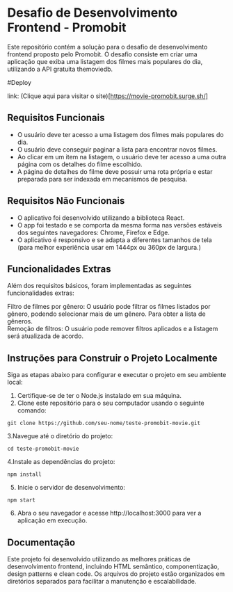 # Desafio de Desenvolvimento Frontend - Promobit  
Este repositório contém a solução para o desafio de desenvolvimento frontend proposto pelo Promobit. O desafio consiste em criar uma aplicação que exiba uma listagem dos filmes mais populares do dia, utilizando a API gratuita themoviedb.  

#Deploy

link: (Clique aqui para visitar o site)[https://movie-promobit.surge.sh/]

## Requisitos Funcionais  
- O usuário deve ter acesso a uma listagem dos filmes mais populares do dia.  
- O usuário deve conseguir paginar a lista para encontrar novos filmes.  
- Ao clicar em um item na listagem, o usuário deve ter acesso a uma outra página com os detalhes do filme escolhido.  
- A página de detalhes do filme deve possuir uma rota própria e estar preparada para ser indexada em mecanismos de pesquisa. 

## Requisitos Não Funcionais  
- O aplicativo foi desenvolvido utilizando a biblioteca React.  
- O app foi testado e se comporta da mesma forma nas versões estáveis dos seguintes navegadores: Chrome, Firefox e Edge. 
- O aplicativo é responsivo e se adapta a diferentes tamanhos de tela (para melhor experiência usar em 1444px ou 360px de largura.)

## Funcionalidades Extras  
Além dos requisitos básicos, foram implementadas as seguintes funcionalidades extras:  

Filtro de filmes por gênero: O usuário pode filtrar os filmes listados por gênero, podendo selecionar mais de um gênero. Para obter a lista de gêneros.  
Remoção de filtros: O usuário pode remover filtros aplicados e a listagem será atualizada de acordo.  

## Instruções para Construir o Projeto Localmente  
Siga as etapas abaixo para configurar e executar o projeto em seu ambiente local:  

1. Certifique-se de ter o Node.js instalado em sua máquina.  
2. Clone este repositório para o seu computador usando o seguinte comando:  

```
git clone https://github.com/seu-nome/teste-promobit-movie.git
```

3.Navegue até o diretório do projeto:  

```
cd teste-promobit-movie
```

4.Instale as dependências do projeto:  

```
npm install
```
5. Inicie o servidor de desenvolvimento:  

```
npm start
```
6. Abra o seu navegador e acesse http://localhost:3000 para ver a aplicação em execução.  

## Documentação  

Este projeto foi desenvolvido utilizando as melhores práticas de desenvolvimento frontend, incluindo HTML semântico, componentização, design patterns e clean code. Os arquivos do projeto estão organizados em diretórios separados para facilitar a manutenção e escalabilidade.  

